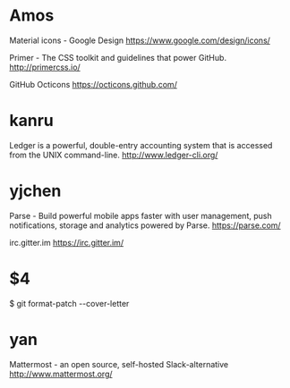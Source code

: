 # Amos

Material icons - Google Design
<https://www.google.com/design/icons/>  

Primer - The CSS toolkit and guidelines that power GitHub.
<http://primercss.io/>  

GitHub Octicons
<https://octicons.github.com/>  

# kanru

Ledger is a powerful, double-entry accounting system that is accessed from the UNIX command-line.
<http://www.ledger-cli.org/>  

# yjchen

Parse - Build powerful mobile apps faster with user management, push notifications, storage and analytics powered by Parse.
<https://parse.com/>  

irc.gitter.im
<https://irc.gitter.im/>  

# $4

$ git format-patch --cover-letter

# yan

Mattermost - an open source, self-hosted Slack-alternative
<http://www.mattermost.org/>  